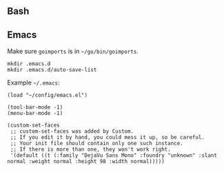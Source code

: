 ## Bash

## Emacs

Make sure `goimports` is in `~/go/bin/goimports`.

```
mkdir .emacs.d
mkdir .emacs.d/auto-save-list
```

Example `~/.emacs`:

```
(load "~/config/emacs.el")

(tool-bar-mode -1)
(menu-bar-mode -1)

(custom-set-faces
 ;; custom-set-faces was added by Custom.
 ;; If you edit it by hand, you could mess it up, so be careful.
 ;; Your init file should contain only one such instance.
 ;; If there is more than one, they won't work right.
 '(default ((t (:family "DejaVu Sans Mono" :foundry "unknown" :slant normal :weight normal :height 98 :width normal)))))
```
